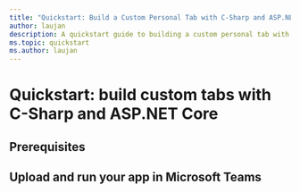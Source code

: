 ```yaml
---
title: "Quickstart: Build a Custom Personal Tab with C-Sharp and ASP.NET Core" 
author: laujan 
description: A quickstart guide to building a custom personal tab with C-sharp and ASP.Net Core. 
ms.topic: quickstart 
ms.author: laujan 
---
```

# Quickstart: build custom tabs with C-Sharp and ASP.NET Core

## Prerequisites

## Upload and run your app in Microsoft Teams
